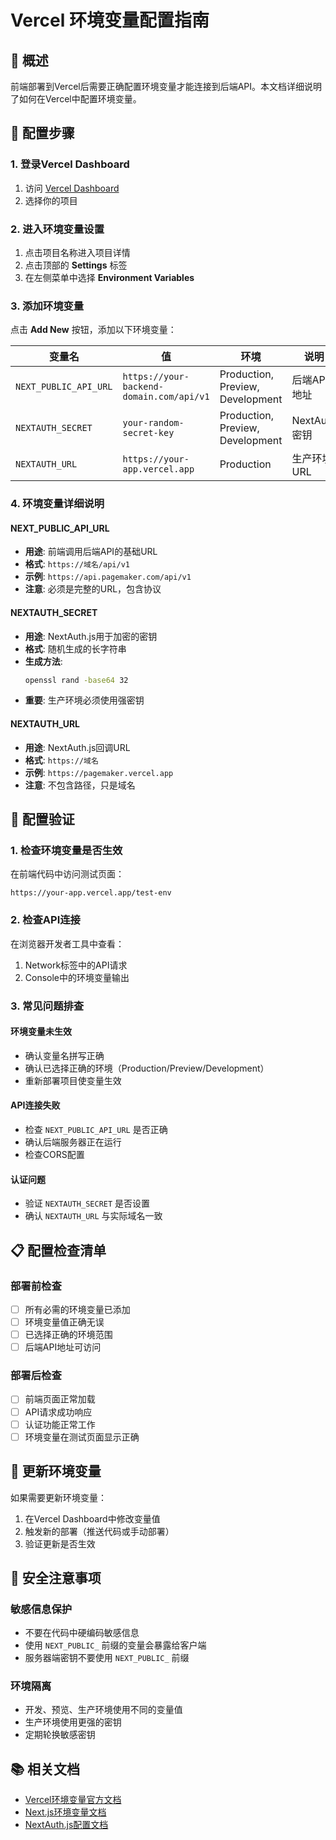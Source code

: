 # Vercel 环境变量配置指南

## 🎯 概述

前端部署到Vercel后需要正确配置环境变量才能连接到后端API。本文档详细说明了如何在Vercel中配置环境变量。

## 🔧 配置步骤

### 1. 登录Vercel Dashboard

1. 访问 [Vercel Dashboard](https://vercel.com/dashboard)
2. 选择你的项目

### 2. 进入环境变量设置

1. 点击项目名称进入项目详情
2. 点击顶部的 **Settings** 标签
3. 在左侧菜单中选择 **Environment Variables**

### 3. 添加环境变量

点击 **Add New** 按钮，添加以下环境变量：

| 变量名 | 值 | 环境 | 说明 |
|-------|-----|------|------|
| `NEXT_PUBLIC_API_URL` | `https://your-backend-domain.com/api/v1` | Production, Preview, Development | 后端API地址 |
| `NEXTAUTH_SECRET` | `your-random-secret-key` | Production, Preview, Development | NextAuth密钥 |
| `NEXTAUTH_URL` | `https://your-app.vercel.app` | Production | 生产环境URL |

### 4. 环境变量详细说明

#### NEXT_PUBLIC_API_URL
- **用途**: 前端调用后端API的基础URL
- **格式**: `https://域名/api/v1`
- **示例**: `https://api.pagemaker.com/api/v1`
- **注意**: 必须是完整的URL，包含协议

#### NEXTAUTH_SECRET
- **用途**: NextAuth.js用于加密的密钥
- **格式**: 随机生成的长字符串
- **生成方法**: 
  ```bash
  openssl rand -base64 32
  ```
- **重要**: 生产环境必须使用强密钥

#### NEXTAUTH_URL
- **用途**: NextAuth.js回调URL
- **格式**: `https://域名`
- **示例**: `https://pagemaker.vercel.app`
- **注意**: 不包含路径，只是域名

## 🚀 配置验证

### 1. 检查环境变量是否生效

在前端代码中访问测试页面：
```
https://your-app.vercel.app/test-env
```

### 2. 检查API连接

在浏览器开发者工具中查看：
1. Network标签中的API请求
2. Console中的环境变量输出

### 3. 常见问题排查

#### 环境变量未生效
- 确认变量名拼写正确
- 确认已选择正确的环境（Production/Preview/Development）
- 重新部署项目使变量生效

#### API连接失败
- 检查 `NEXT_PUBLIC_API_URL` 是否正确
- 确认后端服务器正在运行
- 检查CORS配置

#### 认证问题
- 验证 `NEXTAUTH_SECRET` 是否设置
- 确认 `NEXTAUTH_URL` 与实际域名一致

## 📋 配置检查清单

### 部署前检查
- [ ] 所有必需的环境变量已添加
- [ ] 环境变量值正确无误
- [ ] 已选择正确的环境范围
- [ ] 后端API地址可访问

### 部署后检查
- [ ] 前端页面正常加载
- [ ] API请求成功响应
- [ ] 认证功能正常工作
- [ ] 环境变量在测试页面显示正确

## 🔄 更新环境变量

如果需要更新环境变量：

1. 在Vercel Dashboard中修改变量值
2. 触发新的部署（推送代码或手动部署）
3. 验证更新是否生效

## 🚨 安全注意事项

### 敏感信息保护
- 不要在代码中硬编码敏感信息
- 使用 `NEXT_PUBLIC_` 前缀的变量会暴露给客户端
- 服务器端密钥不要使用 `NEXT_PUBLIC_` 前缀

### 环境隔离
- 开发、预览、生产环境使用不同的变量值
- 生产环境使用更强的密钥
- 定期轮换敏感密钥

## 📚 相关文档

- [Vercel环境变量官方文档](https://vercel.com/docs/projects/environment-variables)
- [Next.js环境变量文档](https://nextjs.org/docs/pages/building-your-application/configuring/environment-variables)
- [NextAuth.js配置文档](https://next-auth.js.org/configuration/options) 